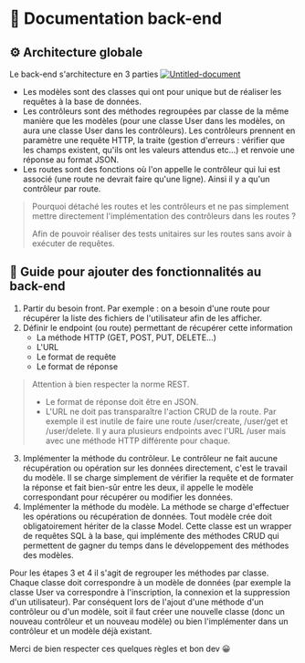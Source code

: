 # 📜 Documentation back-end

## ⚙ Architecture globale

Le back-end s'architecture en 3 parties
<a href="https://ibb.co/LkkRfvn"><img src="https://i.ibb.co/1vvQxb8/Untitled-document.png" alt="Untitled-document" border="0"></a>
- Les modèles sont des classes qui ont pour unique but de réaliser les requêtes à la base de données.
- Les contrôleurs sont des méthodes regroupées par classe de la même manière que les modèles (pour une classe User dans les modèles, on aura une classe User dans les contrôleurs). Les contrôleurs prennent en paramètre une requête HTTP, la traite (gestion d'erreurs : vérifier que les champs existent, qu'ils ont les valeurs attendus etc...) et renvoie une réponse au format JSON.
- Les routes sont des fonctions où l'on appelle le contrôleur qui lui est associé (une route ne devrait faire qu'une ligne). Ainsi il y a qu'un contrôleur par route.


> Pourquoi détaché les routes et les contrôleurs et ne pas simplement mettre directement l'implémentation des contrôleurs dans les routes ?
> 
> Afin de pouvoir réaliser des tests unitaires sur les routes sans avoir à exécuter de requêtes.

## 📖 Guide pour ajouter des fonctionnalités au back-end

1. Partir du besoin front. Par exemple : on a besoin d'une route pour récupérer la liste des fichiers de l'utilisateur afin de les afficher.
2. Définir le endpoint (ou route) permettant de récupérer cette information
	- La méthode HTTP (GET, POST, PUT, DELETE...)
	- L'URL
	- Le format de requête
	- Le format de réponse

> Attention à bien respecter la norme REST.
> - Le format de réponse doit être en JSON.
> - L'URL ne doit pas transparaître l'action CRUD de la route. Par exemple il est inutile de faire une route /user/create, /user/get et /user/delete. Il y aura plusieurs endpoints avec l'URL /user mais avec une méthode HTTP différente pour chaque.
3. Implémenter la méthode du contrôleur. Le contrôleur ne fait aucune récupération ou opération sur les données directement, c'est le travail du modèle. Il se charge simplement de vérifier la requête et de formater la réponse et fait bien-sûr entre les deux, il appelle le modèle correspondant pour récupérer ou modifier les données.
4. Implémenter la méthode du modèle. La méthode se charge d'effectuer les opérations ou récupération de données. Tout modèle crée doit obligatoirement hériter de la classe Model. Cette classe est un wrapper de requêtes SQL à la base, qui implémente des méthodes CRUD qui permettent de gagner du temps dans le développement des méthodes des modèles.

Pour les étapes 3 et 4 il s'agit de regrouper les méthodes par classe. Chaque classe doit correspondre à un modèle de données (par exemple la classe User va correspondre à l'inscription, la connexion et la suppression d'un utilisateur). Par conséquent lors de l'ajout d'une méthode d'un contrôleur ou d'un modèle, soit il faut créer une nouvelle classe (donc un nouveau contrôleur et un nouveau modèle) ou bien l'implémenter dans un contrôleur et un modèle déjà existant.

Merci de bien respecter ces quelques règles et bon dev 😀

